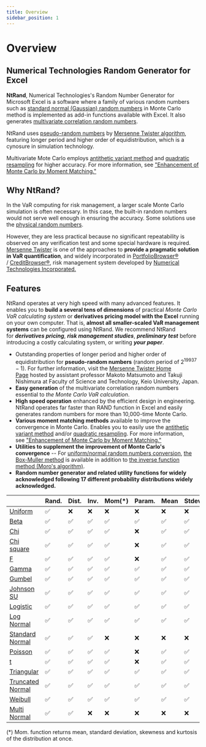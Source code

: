 ```yaml
---
title: Overview
sidebar_position: 1
---
```


# Overview

## Numerical Technologies Random Generator for Excel

**NtRand**, Numerical Technologies's Random Number Generator for Microsoft Excel
is a software where a family of various random numbers such as
[standard normal (Gaussian) random numbers](</glossary/#local_normal(Gaussian)>)
in Monte Carlo method is implemented as add-in functions available with Excel.
It also generates [multivariate correlation random numbers](/glossary/#local_multivariatecorrelation).

NtRand uses [pseudo-random numbers](/glossary/#local_pseudo-random)
by [Mersenne Twister algorithm](/glossary/#local_Mersenne_Twister),
featuring longer period and higher order of equidistribution, which is a
cynosure in simulation technology.

Multivariate Mote Carlo employs [antithetic variant method](/glossary/#local_antitheticvariant)
and [quadratic resampling](/glossary/#local_quadraticresampling)
for higher accuracy. For more information, see
["Enhancement of Monte Carlo by Moment Matching."](/faq/#local_EnhancementofMonteCarlo)

## Why NtRand?

In the VaR computing for risk management, a larger scale Monte Carlo simulation
is often necessary. In this case, the built-in random numbers would not serve
well enough in ensuring the accuracy. Some solutions use the
[physical random numbers](/glossary/#local_physicalrandom).

However, they are less practical because no significant repeatability is observed
on any verification test and some special hardware is required.
[Mersenne Twister](/glossary/#local_Mersenne_Twister) is one of
the approaches to **provide a pragmatic solution in VaR quantification**,
and widely incorporated in [PortfolioBrowser®](http://www.numtech.com/products/)
/ [CreditBrowser®](http://www.numtech.com/products/), risk management
system developed by [Numerical Technologies Incorporated.](http://www.numtech.com/)

## Features

NtRand operates at very high speed with many advanced features. It enables you
to **build a several tens of dimensions** of practical
*Monte Carlo VaR calculating system* or **derivatives pricing model with the Excel**
running on your own computer. That is,
**almost all smaller-scaled VaR management systems** can be configured using NtRand.
We recommend NtRand for **_derivatives pricing_**, **_risk management studies_**,
**_preliminary test_** before introducing a costly calculating system, or writing **_your paper_**.

- Outstanding properties of longer period and higher order of equidistribution for **pseudo-random numbers** (random period of $2^{19937}-1$). For further information, visit the [Mersenne Twister Home Page](http://www.math.sci.hiroshima-u.ac.jp/~m-mat/MT/emt.html) hosted by assistant professor Makoto Matsumoto and Takuji Nishimura at Faculty of Science and Technology, Keio University, Japan.
- **Easy generation** of the multivariate correlation random numbers essential to *the Monte Carlo VaR calculation*.
- **High speed operation** enhanced by the efficient design in engineering. NtRand operates far faster than RAND function in Excel and easily generates random numbers for more than 10,000-time Monte Carlo.
- **Various moment matching methods** available to improve the convergence in Monte Carlo. Enables you to easily use the [antithetic variant method](/glossary/#local_antitheticvariant) and/or [quadratic resampling](/glossary/#local_quadraticresampling). For more information, see ["Enhancement of Monte Carlo by Moment Matching."](/glossary/#local_EnhancementofMonteCarlo)
- **Utilities to supplement the improvement of Monte Carlo's convergence** -- For [uniform/normal random numbers conversion](/glossary/#local_uniform/normal), [the Box-Muller method](/glossary/#local_Box-Muller) is available in addition to [the inverse function method (Moro's algorithm)](/glossary/#local_Inversefunctionmethod).
- **Random number generator and related utility functions for widely acknowledged following 17 different probability distributions widely acknowledged.**

|                                                     | Rand. | Dist. | Inv. | Mom(\*) | Param. | Mean | Stdev. | Skew. | Kurt. |
| --------------------------------------------------- | ----- | ----- | ---- | ------- | ------ | ---- | ------ | ----- | ----- |
| [Uniform](/uniform-distribution/)                   | ✅    | ❌    | ❌   | ❌      | ❌     | ❌   | ❌     | ❌    | ❌    |
| [Beta](/beta-distribution/)                         | ✅    | ✅    | ✅   | ✅      | ✅     | ✅   | ✅     | ✅    | ✅    |
| [Chi](/chi-distribution/)                           | ✅    | ✅    | ✅   | ✅      | ❌     | ✅   | ✅     | ✅    | ✅    |
| [Chi square](/chi-square-distribution/)             | ✅    | ✅    | ✅   | ✅      | ❌     | ✅   | ✅     | ✅    | ✅    |
| [F](/f-distribution/)                               | ✅    | ✅    | ✅   | ✅      | ❌     | ✅   | ✅     | ✅    | ✅    |
| [Gamma](/gamma-distribution/)                       | ✅    | ✅    | ✅   | ✅      | ✅     | ✅   | ✅     | ✅    | ✅    |
| [Gumbel](/gumbel-type-i-distribution/)              | ✅    | ✅    | ✅   | ✅      | ✅     | ✅   | ✅     | ✅    | ✅    |
| [Johnson SU](/johnson-su-distribution/)             | ✅    | ✅    | ✅   | ✅      | ✅     | ✅   | ✅     | ✅    | ✅    |
| [Logistic](/logistic-distribution/)                 | ✅    | ✅    | ✅   | ✅      | ✅     | ✅   | ✅     | ✅    | ✅    |
| [Log Normal](/log-normal-distribution/)             | ✅    | ✅    | ✅   | ✅      | ✅     | ✅   | ✅     | ✅    | ✅    |
| [Standard Normal](/normal-distribution-single/)     | ✅    | ✅    | ✅   | ❌      | ❌     | ❌   | ❌     | ❌    | ❌    |
| [Poisson](/poisson-distribution/)                   | ✅    | ✅    | ✅   | ✅      | ❌     | ✅   | ✅     | ✅    | ✅    |
| [t](/t-distribution/)                               | ✅    | ✅    | ✅   | ✅      | ❌     | ✅   | ✅     | ✅    | ✅    |
| [Triangular](/triangular-distribution/)             | ✅    | ✅    | ✅   | ✅      | ✅     | ✅   | ✅     | ✅    | ✅    |
| [Truncated Normal](/truncated-normal-distribution/) | ✅    | ✅    | ✅   | ✅      | ✅     | ✅   | ✅     | ✅    | ✅    |
| [Weibull](/weibull-distribution/)                   | ✅    | ✅    | ✅   | ✅      | ✅     | ✅   | ✅     | ✅    | ✅    |
| [Multi Normal](/normal-distribution-multi/)         | ✅    | ✅    | ❌   | ❌      | ❌     | ❌   | ❌     | ❌    | ❌    |

(\*) Mom. function returns mean, standard deviation, skewness and kurtosis of the distribution at once.
